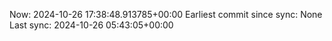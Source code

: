 Now: 2024-10-26 17:38:48.913785+00:00 Earliest commit since sync: None Last sync: 2024-10-26 05:43:05+00:00
